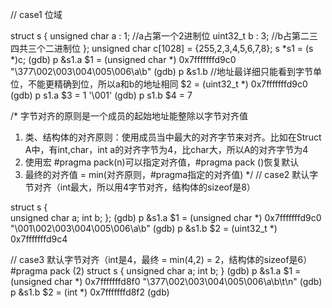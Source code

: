 // case1 位域

struct s
{
  unsigned char a : 1; //a占第一个2进制位
  uint32_t b : 3; //b占第二三四共三个二进制位
};
unsigned char c[1028] = {255,2,3,4,5,6,7,8};
s *s1 = (s *)c;
(gdb) p &s1.a
$1 = (unsigned char *) 0x7fffffffd9c0 "\377\002\003\004\005\006\a\b"
(gdb) p &s1.b //地址最详细只能看到字节单位，不能更精确到位，所以a和b的地址相同
$2 = (uint32_t *) 0x7fffffffd9c0
(gdb) p s1.a
$3 = 1 '\001'
(gdb) p s1.b
$4 = 7


/*
字节对齐的原则是一个成员的起始地址能整除以字节对齐值
1. 类、结构体的对齐原则：使用成员当中最大的对齐字节来对齐。比如在Struct A中，有int,char，int a的对齐字节为4，比char大，所以A的对齐字节为4
2. 使用宏 #pragma pack(n)可以指定对齐值，#pragma pack ()恢复默认
3. 最终的对齐值 = min(对齐原则，#pragma指定的对齐值)
*/
// case2 默认字节对齐（int最大，所以用4字节对齐，结构体的sizeof是8）

struct s
{   
    unsigned char a;
    int b;
};
(gdb) p &s1.a
$1 = (unsigned char *) 0x7fffffffd9c0 "\001\002\003\004\005\006\a\b"
(gdb) p &s1.b
$2 = (uint32_t *) 0x7fffffffd9c4


// case3 默认字节对齐（int是4，最终 = min(4,2) = 2，结构体的sizeof是6）
#pragma pack (2)
struct s
{
    unsigned char a;
    int b;
}
(gdb) p &s1.a
$1 = (unsigned char *) 0x7fffffffd8f0 "\377\002\003\004\005\006\a\b\t\n"
(gdb) p &s1.b
$2 = (int *) 0x7fffffffd8f2
(gdb) 


